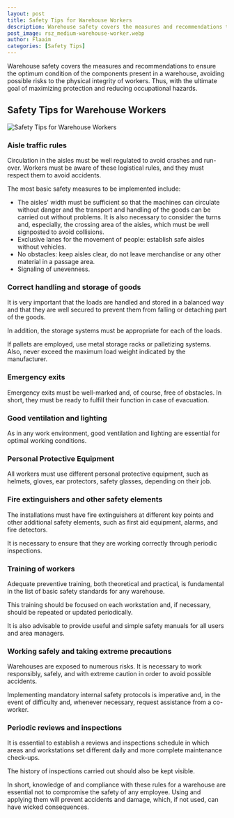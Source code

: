 ```yaml
---
layout: post
title: Safety Tips for Warehouse Workers
description: Warehouse safety covers the measures and recommendations to ensure the optimum condition of the components present in a warehouse, avoiding possible risks to the physical integrity of workers. Thus, with the ultimate goal of maximizing protection and reducing occupational hazards.
post_image: rsz_medium-warehouse-worker.webp
author: Flaaim
categories: [Safety Tips]
---
```


Warehouse safety covers the measures and recommendations to ensure the optimum condition of the components present in a warehouse, avoiding possible risks to the physical integrity of workers. Thus, with the ultimate goal of maximizing protection and reducing occupational hazards.



## Safety Tips for Warehouse Workers

![Safety Tips for Warehouse Workers](https://safetyworkblog.com/assets/rsz_medium-warehouse-worker.webp)

### Aisle traffic rules


Circulation in the aisles must be well regulated to avoid crashes and run-over. Workers must be aware of these logistical rules, and they must respect them to avoid accidents.



The most basic safety measures to be implemented include:



- The aisles' width must be sufficient so that the machines can circulate without danger and the transport and handling of the goods can be carried out without problems. It is also necessary to consider the turns and, especially, the crossing area of the aisles, which must be well signposted to avoid collisions.
- Exclusive lanes for the movement of people: establish safe aisles without vehicles.
- No obstacles: keep aisles clear, do not leave merchandise or any other material in a passage area.
- Signaling of unevenness.


### Correct handling and storage of goods


It is very important that the loads are handled and stored in a balanced way and that they are well secured to prevent them from falling or detaching part of the goods.



In addition, the storage systems must be appropriate for each of the loads.



If pallets are employed, use metal storage racks or palletizing systems. Also, never exceed the maximum load weight indicated by the manufacturer.



### Emergency exits


Emergency exits must be well-marked and, of course, free of obstacles. In short, they must be ready to fulfill their function in case of evacuation.



### Good ventilation and lighting


As in any work environment, good ventilation and lighting are essential for optimal working conditions.



### Personal Protective Equipment


All workers must use different personal protective equipment, such as helmets, gloves, ear protectors, safety glasses, depending on their job.



### Fire extinguishers and other safety elements


The installations must have fire extinguishers at different key points and other additional safety elements, such as first aid equipment, alarms, and fire detectors.



It is necessary to ensure that they are working correctly through periodic inspections.



### Training of workers


Adequate preventive training, both theoretical and practical, is fundamental in the list of basic safety standards for any warehouse.



This training should be focused on each workstation and, if necessary, should be repeated or updated periodically.



It is also advisable to provide useful and simple safety manuals for all users and area managers.



### Working safely and taking extreme precautions


Warehouses are exposed to numerous risks. It is necessary to work responsibly, safely, and with extreme caution in order to avoid possible accidents.



Implementing mandatory internal safety protocols is imperative and, in the event of difficulty and, whenever necessary, request assistance from a co-worker.



### Periodic reviews and inspections


It is essential to establish a reviews and inspections schedule in which areas and workstations set different daily and more complete maintenance check-ups.



The history of inspections carried out should also be kept visible.



In short, knowledge of and compliance with these rules for a warehouse are essential not to compromise the safety of any employee. Using and applying them will prevent accidents and damage, which, if not used, can have wicked consequences.

